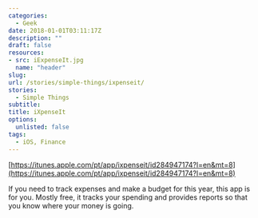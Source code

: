 ```yaml
---
categories: 
  - Geek
date: 2018-01-01T03:11:17Z
description: ""
draft: false
resources: 
- src: iExpenseIt.jpg
  name: "header"
slug: 
url: /stories/simple-things/ixpenseit/
stories: 
  - Simple Things
subtitle: 
title: iXpenseIt
options:
  unlisted: false
tags: 
  - iOS, Finance
---
```


[https://itunes.apple.com/pt/app/ixpenseit/id284947174?l=en&mt=8](https://itunes.apple.com/pt/app/ixpenseit/id284947174?l=en&mt=8)

If you need to track expenses and make a budget for this year, this app is for you. Mostly free, it tracks your spending and provides reports so that you know where your money is going.




